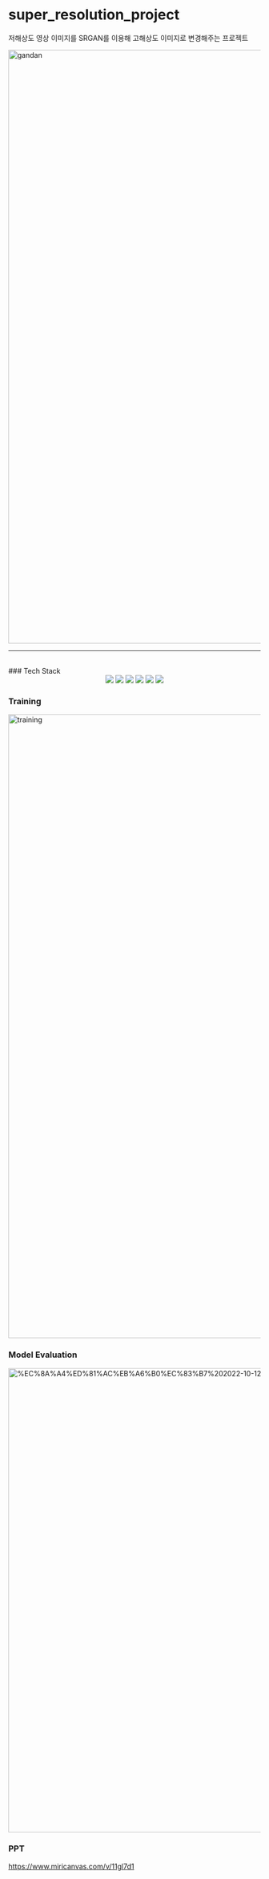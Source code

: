 # super_resolution_project
저해상도 영상 이미지를 SRGAN를 이용해 고해상도 이미지로 변경해주는 프로젝트 

<img width="1183" alt="gandan" src="https://user-images.githubusercontent.com/59727077/188301569-b1dedbe7-8db4-43fb-9851-81c494db6e6b.png">

<Hr>
  <br>
### Tech Stack
<div align =center> 
  <img src="https://img.shields.io/badge/Python-3776AB?style=for-the-badge&logo=Python&logoColor=white">
  <img src="https://img.shields.io/badge/Tensorflow-FF6F00?style=for-the-badge&logo=Tensorflow&logoColor=white"/>
  <img src="https://img.shields.io/badge/Keras-D00000?style=for-the-badge&logo=Keras&logoColor=white"/>
  <img src="https://img.shields.io/badge/NumPy-013243?style=for-the-badge&logo=NumPy&logoColor=white">
  <img src="https://img.shields.io/badge/OpenCV-5C3EE8?style=for-the-badge&logo=OpenCV&logoColor=white">
  <img src="https://img.shields.io/badge/Selenium-43B02A?style=for-the-badge&logo=Selenium&logoColor=white">
</div>


### Training
<img width="1243" alt="training" src="https://user-images.githubusercontent.com/59727077/195264165-f387a71d-92ea-47e1-b381-ab4777e76271.png">
  
  
### Model Evaluation
<img width="925" alt="%EC%8A%A4%ED%81%AC%EB%A6%B0%EC%83%B7%202022-10-12%20%EC%98%A4%ED%9B%84%202 48 54" src="https://user-images.githubusercontent.com/59727077/195264342-38fb67d6-2381-4259-932a-f9788bd83c82.png">

  
### PPT
https://www.miricanvas.com/v/11gl7d1
